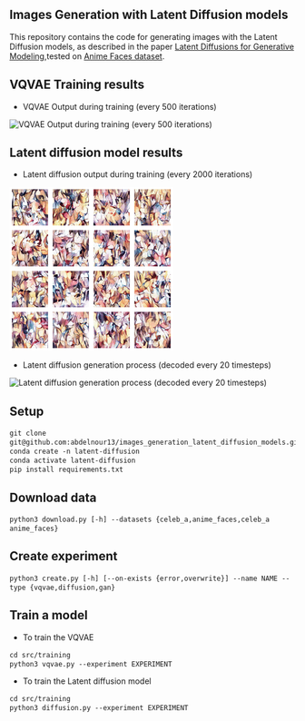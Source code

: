 ## Images Generation with Latent Diffusion models

This repository contains the code for generating images with the Latent Diffusion models, as described in the paper [Latent Diffusions for Generative Modeling](https://arxiv.org/abs/2006.11239),tested on [Anime Faces dataset](https://www.kaggle.com/datasets/soumikrakshit/anime-faces).

## VQVAE Training results

- VQVAE Output during training (every 500 iterations)

![VQVAE Output during training (every 500 iterations)](experiments/vqvae/images.gif)

## Latent diffusion model results

- Latent diffusion output during training (every 2000 iterations)

![Latent diffusion output during training (every 2000 iterations)](experiments/diffusion/images.gif)

- Latent diffusion generation process (decoded every 20 timesteps)

![ Latent diffusion generation process (decoded every 20 timesteps)](experiments/diffusion/generation_process.gif)

## Setup

```
git clone git@github.com:abdelnour13/images_generation_latent_diffusion_models.git
conda create -n latent-diffusion
conda activate latent-diffusion
pip install requirements.txt
```

## Download data

```
python3 download.py [-h] --datasets {celeb_a,anime_faces,celeb_a anime_faces}
```

## Create experiment

```
python3 create.py [-h] [--on-exists {error,overwrite}] --name NAME --type {vqvae,diffusion,gan}
```

## Train a model

- To train the VQVAE

```
cd src/training
python3 vqvae.py --experiment EXPERIMENT
```

- To train the Latent diffusion model

```
cd src/training
python3 diffusion.py --experiment EXPERIMENT
```